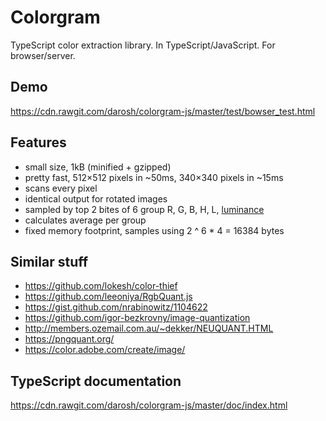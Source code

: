 # Colorgram

TypeScript color extraction library. In TypeScript/JavaScript. For browser/server.

## Demo

https://cdn.rawgit.com/darosh/colorgram-js/master/test/bowser_test.html

## Features

- small size, 1kB (minified + gzipped)
- pretty fast, 512&times;512 pixels in ~50ms, 340&times;340 pixels in ~15ms
- scans every pixel
- identical output for rotated images
- sampled by top 2 bites of 6 group R, G, B, H, L, [luminance](https://en.wikipedia.org/wiki/Luma_%28video%29#Use_of_luminance)
- calculates average per group
- fixed memory footprint, samples using 2 ^ 6 * 4 = 16384 bytes

## Similar stuff

- https://github.com/lokesh/color-thief
- https://github.com/leeoniya/RgbQuant.js
- https://gist.github.com/nrabinowitz/1104622
- https://github.com/igor-bezkrovny/image-quantization
- http://members.ozemail.com.au/~dekker/NEUQUANT.HTML
- https://pngquant.org/
- https://color.adobe.com/create/image/

## TypeScript documentation

https://cdn.rawgit.com/darosh/colorgram-js/master/doc/index.html
